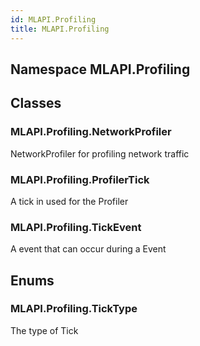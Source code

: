 ```yaml
---  
id: MLAPI.Profiling  
title: MLAPI.Profiling  
---
```


## Namespace MLAPI.Profiling

<div class="markdown level0 summary">

</div>

<div class="markdown level0 conceptual">

</div>

<div class="markdown level0 remarks">

</div>

## Classes

### MLAPI.Profiling.NetworkProfiler

<div class="section">

NetworkProfiler for profiling network traffic

</div>

### MLAPI.Profiling.ProfilerTick

<div class="section">

A tick in used for the Profiler

</div>

### MLAPI.Profiling.TickEvent

<div class="section">

A event that can occur during a Event

</div>

## Enums

### MLAPI.Profiling.TickType

<div class="section">

The type of Tick

</div>

